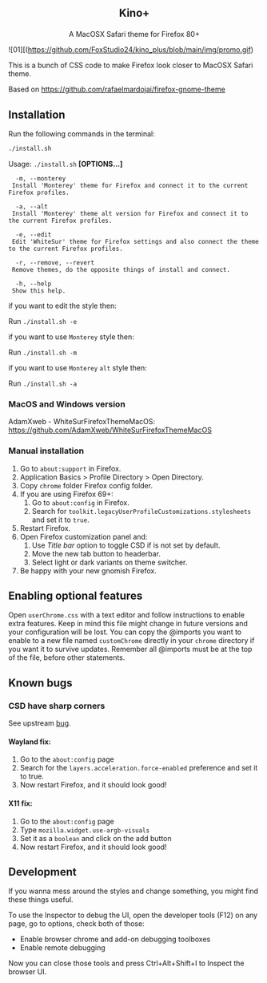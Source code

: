 
## <p align="center">Kino+</p>

<p align="center">A MacOSX Safari theme for Firefox 80+</p>

![01][(https://github.com/FoxStudio24/kino_plus/blob/main/img/promo.gif)

This is a bunch of CSS code to make Firefox look closer to MacOSX Safari theme.

Based on https://github.com/rafaelmardojai/firefox-gnome-theme

## Installation

Run the following commands in the terminal:

```sh
./install.sh
```

Usage:  `./install.sh`  **[OPTIONS...]**

```
  -m, --monterey 
 Install 'Monterey' theme for Firefox and connect it to the current Firefox profiles. 

  -a, --alt 
 Install 'Monterey' theme alt version for Firefox and connect it to the current Firefox profiles. 

  -e, --edit 
 Edit 'WhiteSur' theme for Firefox settings and also connect the theme to the current Firefox profiles. 

  -r, --remove, --revert 
 Remove themes, do the opposite things of install and connect. 

  -h, --help 
 Show this help. 
```

if you want to edit the style then:

Run `./install.sh -e`

if you want to use `Monterey` style then:

Run `./install.sh -m`

if you want to use `Monterey` `alt` style then:

Run `./install.sh -a`

### MacOS and Windows version
AdamXweb - WhiteSurFirefoxThemeMacOS: https://github.com/AdamXweb/WhiteSurFirefoxThemeMacOS

### Manual installation

1. Go to `about:support` in Firefox.
2. Application Basics > Profile Directory > Open Directory.
3. Copy `chrome` folder Firefox config folder.
4. If you are using Firefox 69+:
	1. Go to `about:config` in Firefox.
	2. Search for `toolkit.legacyUserProfileCustomizations.stylesheets` and set it to `true`.
5. Restart Firefox.
6. Open Firefox customization panel and:
	1. Use *Title bar* option to toggle CSD if is not set by default.
	2. Move the new tab button to headerbar.
	3. Select light or dark variants on theme switcher.
7. Be happy with your new gnomish Firefox.

## Enabling optional features
Open `userChrome.css` with a text editor and follow instructions to enable extra features. Keep in mind this file might change in future versions and your configuration will be lost. You can copy the @imports you want to enable to a new file named `customChrome` directly in your `chrome` directory if you want it to survive updates. Remember all @imports must be at the top of the file, before other statements.

## Known bugs

### CSD have sharp corners
See upstream [bug](https://bugzilla.mozilla.org/show_bug.cgi?id=1408360).

#### Wayland fix:
1. Go to the `about:config` page
2. Search for the `layers.acceleration.force-enabled` preference and set it to true.
3. Now restart Firefox, and it should look good!

#### X11 fix:
1. Go to the `about:config` page
2. Type `mozilla.widget.use-argb-visuals`
3. Set it as a `boolean` and click on the add button
4. Now restart Firefox, and it should look good!

## Development

If you wanna mess around the styles and change something, you might find these
things useful.

To use the Inspector to debug the UI, open the developer tools (F12) on any
page, go to options, check both of those:

- Enable browser chrome and add-on debugging toolboxes
- Enable remote debugging

Now you can close those tools and press Ctrl+Alt+Shift+I to Inspect the browser
UI.
